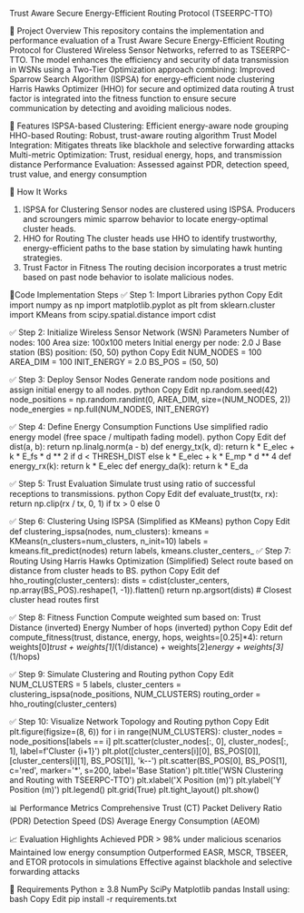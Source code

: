 Trust Aware Secure Energy-Efficient Routing Protocol (TSEERPC-TTO)

📄 Project Overview
This repository contains the implementation and performance evaluation of a Trust Aware Secure Energy-Efficient Routing Protocol for Clustered Wireless Sensor Networks, referred to as TSEERPC-TTO. The model enhances the efficiency and security of data transmission in WSNs using a Two-Tier Optimization approach combining:
Improved Sparrow Search Algorithm (ISPSA) for energy-efficient node clustering
Harris Hawks Optimizer (HHO) for secure and optimized data routing
A trust factor is integrated into the fitness function to ensure secure communication by detecting and avoiding malicious nodes.

📌 Features
ISPSA-based Clustering: Efficient energy-aware node grouping
HHO-based Routing: Robust, trust-aware routing algorithm
Trust Model Integration: Mitigates threats like blackhole and selective forwarding attacks
Multi-metric Optimization: Trust, residual energy, hops, and transmission distance
Performance Evaluation: Assessed against PDR, detection speed, trust value, and energy consumption

🚀 How It Works
1. ISPSA for Clustering
Sensor nodes are clustered using ISPSA. Producers and scroungers mimic sparrow behavior to locate energy-optimal cluster heads.
2. HHO for Routing
The cluster heads use HHO to identify trustworthy, energy-efficient paths to the base station by simulating hawk hunting strategies.
3. Trust Factor in Fitness
The routing decision incorporates a trust metric based on past node behavior to isolate malicious nodes.



🔧Code Implementation Steps
✅ Step 1: Import Libraries
python
Copy
Edit
import numpy as np
import matplotlib.pyplot as plt
from sklearn.cluster import KMeans
from scipy.spatial.distance import cdist

✅ Step 2: Initialize Wireless Sensor Network (WSN) Parameters
Number of nodes: 100
Area size: 100x100 meters
Initial energy per node: 2.0 J
Base station (BS) position: (50, 50)
python
Copy
Edit
NUM_NODES = 100
AREA_DIM = 100
INIT_ENERGY = 2.0
BS_POS = (50, 50)

✅ Step 3: Deploy Sensor Nodes
Generate random node positions and assign initial energy to all nodes.
python
Copy
Edit
np.random.seed(42)
node_positions = np.random.randint(0, AREA_DIM, size=(NUM_NODES, 2))
node_energies = np.full(NUM_NODES, INIT_ENERGY)

✅ Step 4: Define Energy Consumption Functions
Use simplified radio energy model (free space / multipath fading model).
python
Copy
Edit
def dist(a, b):
    return np.linalg.norm(a - b)
def energy_tx(k, d):
    return k * E_elec + k * E_fs * d ** 2 if d < THRESH_DIST else k * E_elec + k * E_mp * d ** 4
def energy_rx(k): return k * E_elec
def energy_da(k): return k * E_da

✅ Step 5: Trust Evaluation
Simulate trust using ratio of successful receptions to transmissions.
python
Copy
Edit
def evaluate_trust(tx, rx):
    return np.clip(rx / tx, 0, 1) if tx > 0 else 0

✅ Step 6: Clustering Using ISPSA (Simplified as KMeans)
python
Copy
Edit
def clustering_ispsa(nodes, num_clusters):
    kmeans = KMeans(n_clusters=num_clusters, n_init=10)
    labels = kmeans.fit_predict(nodes)
    return labels, kmeans.cluster_centers_
✅ Step 7: Routing Using Harris Hawks Optimization (Simplified)
Select route based on distance from cluster heads to BS.
python
Copy
Edit
def hho_routing(cluster_centers):
    dists = cdist(cluster_centers, np.array(BS_POS).reshape(1, -1)).flatten()
    return np.argsort(dists)  # Closest cluster head routes first

✅ Step 8: Fitness Function
Compute weighted sum based on:
Trust
Distance (inverted)
Energy
Number of hops (inverted)
python
Copy
Edit
def compute_fitness(trust, distance, energy, hops, weights=[0.25]*4):
    return weights[0]*trust + weights[1]*(1/distance) + weights[2]*energy + weights[3]*(1/hops)

✅ Step 9: Simulate Clustering and Routing
python
Copy
Edit
NUM_CLUSTERS = 5
labels, cluster_centers = clustering_ispsa(node_positions, NUM_CLUSTERS)
routing_order = hho_routing(cluster_centers)

✅ Step 10: Visualize Network Topology and Routing
python
Copy
Edit
plt.figure(figsize=(8, 6))
for i in range(NUM_CLUSTERS):
    cluster_nodes = node_positions[labels == i]
    plt.scatter(cluster_nodes[:, 0], cluster_nodes[:, 1], label=f'Cluster {i+1}')
    plt.plot([cluster_centers[i][0], BS_POS[0]], [cluster_centers[i][1], BS_POS[1]], 'k--')
plt.scatter(BS_POS[0], BS_POS[1], c='red', marker='*', s=200, label='Base Station')
plt.title('WSN Clustering and Routing with TSEERPC-TTO')
plt.xlabel('X Position (m)')
plt.ylabel('Y Position (m)')
plt.legend()
plt.grid(True)
plt.tight_layout()
plt.show()



📊 Performance Metrics
Comprehensive Trust (CT)
Packet Delivery Ratio (PDR)
Detection Speed (DS)
Average Energy Consumption (AEOM)

📈 Evaluation Highlights
Achieved PDR > 98% under malicious scenarios
Maintained low energy consumption
Outperformed EASR, MSCR, TBSEER, and ETOR protocols in simulations
Effective against blackhole and selective forwarding attacks

🧰 Requirements
Python ≥ 3.8
NumPy
SciPy
Matplotlib
pandas
Install using:
bash
Copy
Edit
pip install -r requirements.txt
